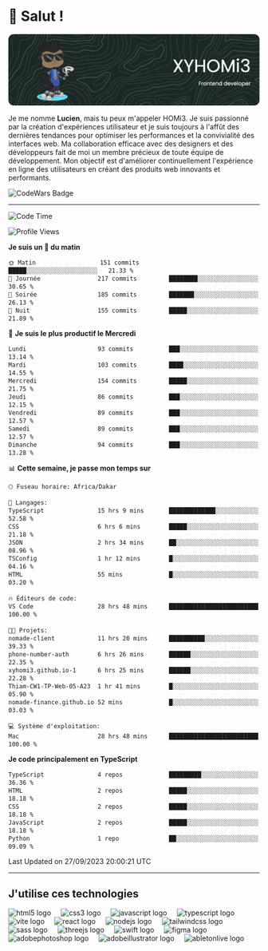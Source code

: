 # 👋 Salut !

![Header](./github-header-image.png)

Je me nomme **Lucien**, mais tu peux m'appeler HOMi3. Je suis passionné par la création d'expériences utilisateur et je suis toujours à l'affût des dernières tendances pour optimiser les performances et la convivialité des interfaces web. Ma collaboration efficace avec des designers et des développeurs fait de moi un membre précieux de toute équipe de développement. Mon objectif est d'améliorer continuellement l'expérience en ligne des utilisateurs en créant des produits web innovants et performants.

![CodeWars Badge](https://www.codewars.com/users/xyhomi3/badges/small)

---
<!--START_SECTION:waka-->
![Code Time](http://img.shields.io/badge/Code%20Time-35%20hrs%204%20mins-blue)

![Profile Views](http://img.shields.io/badge/Vues%20du%20profil-711-blue)

**Je suis un 🐤 du matin** 

```text
🌞 Matin                  151 commits         █████░░░░░░░░░░░░░░░░░░░░   21.33 % 
🌆 Journée                217 commits         ████████░░░░░░░░░░░░░░░░░   30.65 % 
🌃 Soirée                 185 commits         ███████░░░░░░░░░░░░░░░░░░   26.13 % 
🌙 Nuit                   155 commits         █████░░░░░░░░░░░░░░░░░░░░   21.89 % 
```
📅 **Je suis le plus productif le Mercredi** 

```text
Lundi                    93 commits          ███░░░░░░░░░░░░░░░░░░░░░░   13.14 % 
Mardi                    103 commits         ████░░░░░░░░░░░░░░░░░░░░░   14.55 % 
Mercredi                 154 commits         █████░░░░░░░░░░░░░░░░░░░░   21.75 % 
Jeudi                    86 commits          ███░░░░░░░░░░░░░░░░░░░░░░   12.15 % 
Vendredi                 89 commits          ███░░░░░░░░░░░░░░░░░░░░░░   12.57 % 
Samedi                   89 commits          ███░░░░░░░░░░░░░░░░░░░░░░   12.57 % 
Dimanche                 94 commits          ███░░░░░░░░░░░░░░░░░░░░░░   13.28 % 
```


📊 **Cette semaine, je passe mon temps sur** 

```text
🕑︎ Fuseau horaire: Africa/Dakar

💬 Langages: 
TypeScript               15 hrs 9 mins       █████████████░░░░░░░░░░░░   52.58 % 
CSS                      6 hrs 6 mins        █████░░░░░░░░░░░░░░░░░░░░   21.18 % 
JSON                     2 hrs 34 mins       ██░░░░░░░░░░░░░░░░░░░░░░░   08.96 % 
TSConfig                 1 hr 12 mins        █░░░░░░░░░░░░░░░░░░░░░░░░   04.16 % 
HTML                     55 mins             █░░░░░░░░░░░░░░░░░░░░░░░░   03.20 % 

🔥 Éditeurs de code: 
VS Code                  28 hrs 48 mins      █████████████████████████   100.00 % 

🐱‍💻 Projets: 
nomade-client            11 hrs 20 mins      ██████████░░░░░░░░░░░░░░░   39.33 % 
phone-number-auth        6 hrs 26 mins       ██████░░░░░░░░░░░░░░░░░░░   22.35 % 
xyhomi3.github.io-1      6 hrs 25 mins       ██████░░░░░░░░░░░░░░░░░░░   22.28 % 
Thiam-CW1-TP-Web-05-A23  1 hr 41 mins        █░░░░░░░░░░░░░░░░░░░░░░░░   05.90 % 
nomade-finance.github.io 52 mins             █░░░░░░░░░░░░░░░░░░░░░░░░   03.03 % 

💻 Système d'exploitation: 
Mac                      28 hrs 48 mins      █████████████████████████   100.00 % 
```

**Je code principalement en TypeScript** 

```text
TypeScript               4 repos             █████████░░░░░░░░░░░░░░░░   36.36 % 
HTML                     2 repos             █████░░░░░░░░░░░░░░░░░░░░   18.18 % 
CSS                      2 repos             █████░░░░░░░░░░░░░░░░░░░░   18.18 % 
JavaScript               2 repos             █████░░░░░░░░░░░░░░░░░░░░   18.18 % 
Python                   1 repo              ██░░░░░░░░░░░░░░░░░░░░░░░   09.09 % 
```




 Last Updated on 27/09/2023 20:00:21 UTC
<!--END_SECTION:waka-->
---

## J'utilise ces technologies

<div align="left">
  <img src="https://skillicons.dev/icons?i=html" height="40" alt="html5 logo"  />
  <img width="12" />
  <img src="https://skillicons.dev/icons?i=css" height="40" alt="css3 logo"  />
  <img width="12" />
  <img src="https://skillicons.dev/icons?i=js" height="40" alt="javascript logo"  />
  <img width="12" />
  <img src="https://skillicons.dev/icons?i=ts" height="40" alt="typescript logo"  />
  <img width="12" />
  <img src="https://skillicons.dev/icons?i=vite" height="40" alt="vite logo"  />
  <img width="12" />
  <img src="https://skillicons.dev/icons?i=react" height="40" alt="react logo"  />
  <img width="12" />
  <img src="https://cdn.jsdelivr.net/gh/devicons/devicon/icons/nodejs/nodejs-original.svg" height="40" alt="nodejs logo"  />
  <img width="12" />
  <img src="https://skillicons.dev/icons?i=tailwind" height="40" alt="tailwindcss logo"  />
  <img width="12" />
  <img src="https://skillicons.dev/icons?i=sass" height="40" alt="sass logo"  />
  <img width="12" />
  <img src="https://skillicons.dev/icons?i=threejs" height="40" alt="threejs logo"  />
  <img width="12" />
  <img src="https://skillicons.dev/icons?i=swift" height="40" alt="swift logo"  />
  <img width="12" />
  <img src="https://skillicons.dev/icons?i=figma" height="40" alt="figma logo"  />
  <img width="12" />
  <img src="https://skillicons.dev/icons?i=ps" height="40" alt="adobephotoshop logo"  />
  <img width="12" />
  <img src="https://skillicons.dev/icons?i=ai" height="40" alt="adobeillustrator logo"  />
  <img width="12" />
  <img src="https://skillicons.dev/icons?i=ableton" height="40" alt="abletonlive logo"  />
</div>



